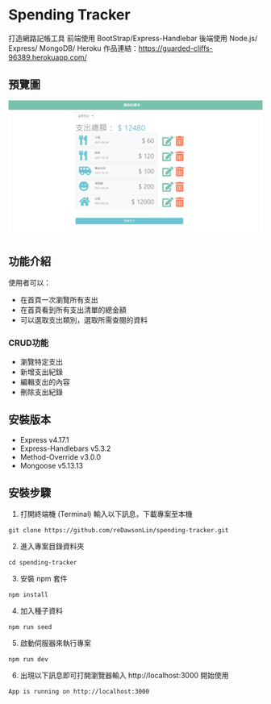 # Spending Tracker

打造網路記帳工具
前端使用 BootStrap/Express-Handlebar
後端使用 Node.js/ Express/ MongoDB/ Heroku 
作品連結：https://guarded-cliffs-96389.herokuapp.com/

## 預覽圖

![](screenshot.png)

## 功能介紹

使用者可以：

- 在首頁一次瀏覽所有支出
- 在首頁看到所有支出清單的總金額
- 可以選取支出類別，選取所需查閱的資料
### CRUD功能
- 瀏覽特定支出
- 新增支出紀錄
- 編輯支出的內容
- 刪除支出紀錄

## 安裝版本

- Express v4.17.1
- Express-Handlebars v5.3.2
- Method-Override v3.0.0
- Mongoose v5.13.13


## 安裝步驟

1. 打開終端機 (Terminal) 輸入以下訊息，下載專案至本機

```
git clone https://github.com/reDawsonLin/spending-tracker.git
```

2. 進入專案目錄資料夾

```
cd spending-tracker
```

3. 安裝 npm 套件

```
npm install
```

4. 加入種子資料

```
npm run seed
```

5. 啟動伺服器來執行專案

```
npm run dev
```

6. 出現以下訊息即可打開瀏覽器輸入 http://localhost:3000 開始使用

```
App is running on http://localhost:3000
```
